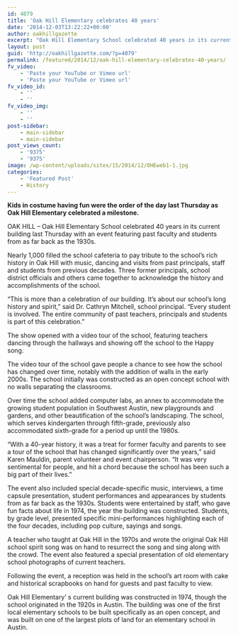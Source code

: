 ```yaml
---
id: 4079
title: 'Oak Hill Elementary celebrates 40 years'
date: '2014-12-03T13:22:22+00:00'
author: oakhillgazette
excerpt: "Oak Hill Elementary School celebrated 40 years in its current building with an event featuring past faculty and students from as far back as the 1930s.\n\n   Nearly 1,000 filled the school cafeteria to pay tribute to the school’s rich history in Oak Hill with music, dancing and visits from past principals, staff and students from previous decades. Three former principals, school district officials and others came together to acknowledge the history and accomplishments of the school."
layout: post
guid: 'http://oakhillgazette.com/?p=4079'
permalink: /featured/2014/12/oak-hill-elementary-celebrates-40-years/
fv_video:
    - 'Paste your YouTube or Vimeo url'
    - 'Paste your YouTube or Vimeo url'
fv_video_id:
    - ''
    - ''
fv_video_img:
    - ''
    - ''
post-sidebar:
    - main-sidebar
    - main-sidebar
post_views_count:
    - '9375'
    - '9375'
image: /wp-content/uploads/sites/15/2014/12/OHEweb1-1.jpg
categories:
    - 'Featured Post'
    - History
---
```


**Kids in costume having fun were the order of the day last Thursday as Oak Hill Elementary celebrated a milestone.**

OAK HILL – Oak Hill Elementary School celebrated 40 years in its current building last Thursday with an event featuring past faculty and students from as far back as the 1930s.

Nearly 1,000 filled the school cafeteria to pay tribute to the school’s rich history in Oak Hill with music, dancing and visits from past principals, staff and students from previous decades. Three former principals, school district officials and others came together to acknowledge the history and accomplishments of the school.

“This is more than a celebration of our building. It’s about our school’s long history and spirit,” said Dr. Cathryn Mitchell, school principal. “Every student is involved. The entire community of past teachers, principals and students is part of this celebration.”

The show opened with a video tour of the school, featuring teachers dancing through the hallways and showing off the school to the Happy song.

The video tour of the school gave people a chance to see how the school has changed over time, notably with the addition of walls in the early 2000s. The school initially was constructed as an open concept school with no walls separating the classrooms.

Over time the school added computer labs, an annex to accommodate the growing student population in Southwest Austin, new playgrounds and gardens, and other beautification of the school’s landscaping. The school, which serves kindergarten through fifth-grade, previously also accommodated sixth-grade for a period up until the 1980s.

“With a 40-year history, it was a treat for former faculty and parents to see a tour of the school that has changed significantly over the years,” said Karen Mauldin, parent volunteer and event chairperson. “It was very sentimental for people, and hit a chord because the school has been such a big part of their lives.”

The event also included special decade-specific music, interviews, a time capsule presentation, student performances and appearances by students from as far back as the 1930s. Students were entertained by staff, who gave fun facts about life in 1974, the year the building was constructed. Students, by grade level, presented specific mini-performances highlighting each of the four decades, including pop culture, sayings and songs.

A teacher who taught at Oak Hill in the 1970s and wrote the original Oak Hill school spirit song was on hand to resurrect the song and sing along with the crowd. The event also featured a special presentation of old elementary school photographs of current teachers.

Following the event, a reception was held in the school’s art room with cake and historical scrapbooks on hand for guests and past faculty to view.

Oak Hill Elementary’ s current building was constructed in 1974, though the school originated in the 1920s in Austin. The building was one of the first local elementary schools to be built specifically as an open concept, and was built on one of the largest plots of land for an elementary school in Austin.